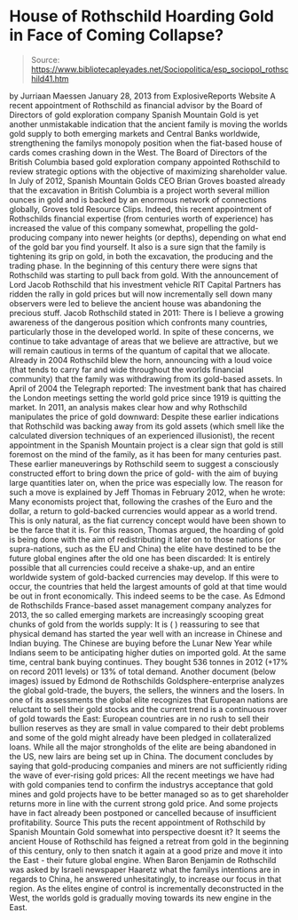 # House of Rothschild Hoarding Gold in Face of Coming Collapse?

> Source: https://www.bibliotecapleyades.net/Sociopolitica/esp_sociopol_rothschild41.htm

by Jurriaan Maessen
January 28, 2013
from
ExplosiveReports Website
A recent
appointment of
Rothschild
as financial advisor by the Board of Directors of gold exploration company
Spanish Mountain Gold is yet another unmistakable indication that the
ancient family is moving the worlds gold supply to both emerging markets
and Central Banks worldwide, strengthening the familys monopoly position
when the fiat-based house of cards comes crashing down in the West.
The Board of Directors of the British Columbia
based gold exploration company
appointed Rothschild to review strategic options with the objective of
maximizing shareholder value.
In July of 2012, Spanish Mountain Golds CEO
Brian Groves boasted already that the excavation in British Columbia is
a project worth several million ounces in gold and is backed by an
enormous network of connections globally,
Groves told Resource Clips.
Indeed, this recent appointment of Rothschilds
financial expertise (from centuries worth of experience) has increased the
value of this company somewhat, propelling the gold-producing company into
newer heights (or depths), depending on what end of the gold bar you find
yourself. It also is a sure sign that the family is tightening its grip on
gold, in both the excavation, the producing and the trading phase.
In the beginning of this century there were
signs that Rothschild was starting to pull back from gold.
With the announcement of Lord Jacob Rothschild
that his investment vehicle RIT Capital Partners has ridden the rally in
gold prices but will now incrementally sell down many observers were led to
believe the ancient house was abandoning the precious stuff.
Jacob Rothschild
stated in 2011:
There is I believe a growing
awareness of the dangerous position which confronts many countries,
particularly those in the developed world.
In spite of these concerns,
we continue to take advantage of areas that we believe are attractive,
but we will remain cautious in terms of the quantum of capital that we
allocate.
Already in 2004 Rothschild blew the horn,
announcing with a loud voice (that tends to carry far and wide throughout
the worlds financial community) that the family was withdrawing from its
gold-based assets.
In April of 2004 the
Telegraph reported:
The investment bank that has chaired the
London meetings setting the world gold price since 1919 is quitting the
market.
In 2011, an analysis makes clear how and why
Rothschild manipulates the price of gold downward:
Despite these earlier indications that
Rothschild was backing away from its gold assets (which smell like the
calculated diversion techniques of an experienced illusionist), the recent
appointment in the Spanish Mountain project is a clear sign that gold is
still foremost on the mind of the family, as it has been for many centuries
past.
These earlier maneuverings by Rothschild seem to
suggest a consciously constructed effort to bring down the price of gold-
with the aim of buying large quantities later on, when the price was
especially low.
The reason for such a move is
explained by Jeff Thomas in February 2012, when
he wrote:
Many economists project that, following the
crashes of the Euro and the dollar, a return to gold-backed currencies
would appear as a world trend. This is only natural, as the fiat
currency concept would have been shown to be the farce that it is.
For this reason, Thomas argued, the hoarding of
gold is being done with the aim of redistributing it later on to those
nations (or supra-nations, such as the EU and China) the elite have destined
to be the future global engines after the old one has been discarded:
It is entirely possible that all currencies
could receive a shake-up, and an entire worldwide system of gold-backed
currencies may develop. If this were to occur, the countries that held
the largest amounts of gold at that time would be out in front
economically.
This indeed seems to be the case.
As Edmond de Rothschilds France-based
asset management company
analyzes for 2013, the so called emerging markets are increasingly
scooping great chunks of gold from the worlds supply:
It is (
) reassuring to see that
physical demand has started the year well with an increase in Chinese
and Indian buying. The Chinese are buying before the Lunar New Year
while Indians seem to be anticipating higher duties on imported gold.
At
the same time, central bank buying continues. They bought 536 tonnes in
2012 (+17% on record 2011 levels) or 13% of total demand.
Another document (below images) issued by Edmond
de Rothschilds Goldsphere-enterprise analyzes the global gold-trade, the
buyers, the sellers, the winners and the losers.
In one of its assessments
the global elite recognizes that European nations are reluctant to sell
their gold stocks and the current trend is a continuous rover of gold
towards the East:
European countries are in no rush to sell
their bullion reserves as they are small in value compared to their debt
problems and some of the gold might already have been pledged in
collateralized loans.
While all the major strongholds of the elite are
being abandoned in the US, new lairs are being set up in China.
The document concludes by saying that
gold-producing companies and miners are not sufficiently riding the wave of
ever-rising gold prices:
All the recent meetings we have had with
gold companies tend to confirm the industrys acceptance that gold mines
and gold projects have to be better managed so as to get shareholder
returns more in line with the current strong gold price.
And some
projects have in fact already been postponed or cancelled because of
insufficient profitability.
Source
This puts the recent appointment of Rothschild
by Spanish Mountain Gold somewhat into perspective doesnt it?
It seems the ancient
House of Rothschild has
feigned a retreat from gold in the beginning of this century, only to then
snatch it again at a good prize and move it into the East - their future
global engine.
When Baron Benjamin de Rothschild was asked by
Israeli newspaper
Haaretz what the familys intentions are in regards to China, he
answered unhesitatingly,
to increase our focus in that region.
As the elites engine of control is
incrementally deconstructed in the West, the worlds gold is gradually
moving towards its new engine in the East.
